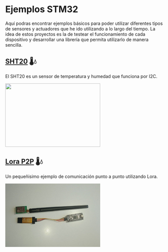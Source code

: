 # Ejemplos STM32
Aquí podras encontrar ejemplos básicos para poder utilizar diferentes tipos de sensores y actuadores que he ido utilizando a lo largo del tiempo.
La idea de estos proyectos es la de testear el funcionamiento de cada dispositivo y desarrollar una librería que permita utilizarlo de manera sencilla.

## [SHT20](https://github.com/antonioescamezalvarez/Ejemplos-STM32/blob/main/SHT20) 🌡️💧 

El SHT20 es un sensor de temperatura y humedad que funciona por I2C.

<img src="https://cdn-shop.adafruit.com/1200x900/4099-09.jpg" width="300" height="200" />

## [Lora P2P](https://github.com/antonioescamezalvarez/Ejemplos-STM32/blob/main/SHT20) 🌡️💧 

Un pequeñisimo ejemplo de comunicación punto a punto utilizando Lora.

<img src="https://github.com/antonioescamezalvarez/Ejemplos-STM32/blob/main/Lora%20P2P/photo1635430161.jpeg" width="300" height="200" />
